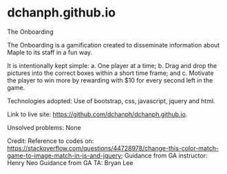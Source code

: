 # dchanph.github.io
The Onboarding

The Onboarding is a gamification created to disseminate information about Maple to its staff in a fun way.

It is intentionally kept simple:
a. One player at a time;
b. Drag and drop the pictures into the correct boxes within a short time frame; and
c. Motivate the player to win more by rewarding with $10 for every second left in the game.

Technologies adopted:
Use of bootstrap, css, javascript, jquery and html.

Link to live site:
https://github.com/dchanph/dchanph.github.io.

Unsolved problems:
None

Credit:
Reference to codes on:
https://stackoverflow.com/questions/44728978/change-this-color-match-game-to-image-match-in-js-and-jquery;
Guidance from GA instructor: Henry Neo
Guidance from GA TA: Bryan Lee

